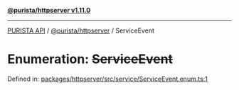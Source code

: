 [**@purista/httpserver v1.11.0**](../README.md)

***

[PURISTA API](../../../packages.md) / [@purista/httpserver](../README.md) / ServiceEvent

# Enumeration: ~~ServiceEvent~~

Defined in: [packages/httpserver/src/service/ServiceEvent.enum.ts:1](https://github.com/puristajs/purista/blob/master/packages/httpserver/src/service/ServiceEvent.enum.ts#L1)
